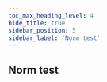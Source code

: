 ```yaml
---
toc_max_heading_level: 4
hide_title: true
sidebar_position: 5
sidebar_label: 'Norm test'
---
```


## Norm test
